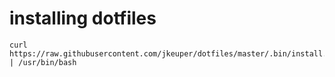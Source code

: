 # installing dotfiles
```
curl https://raw.githubusercontent.com/jkeuper/dotfiles/master/.bin/install.sh | /usr/bin/bash
```
